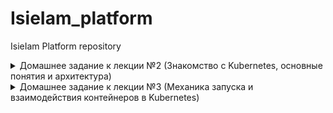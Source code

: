 # IsieIam_platform
IsieIam Platform repository

<details>
<summary>Домашнее задание к лекции №2 (Знакомство с Kubernetes, основные понятия и архитектура)
</summary>

### Предзадание:
 - создана ветка kubernetes-prepare, в ней:
 - добавлен .travis.yml
 - добавлен шаблон для описания PR
 - добавлен .github/auto_assign.yml
 - создан PR к ветке main

### Задание:
 - установлен minikube (sudo -E minikube start --driver=none)
 - minikube ssh для выбранного способа старта не работает, т.к. vm как таковой нет, в вышестоящем запуске миникуб запускается в docker
 - установлен k8s dashboard и k9s

```
Для получения token для dashboard использовать:
kubectl get secrets -n kubernetes-dashboard
kubectl describe secret kubernetes-dashboard-token-**** -n kubernetes-dashboard
```

 - Проверено удаление системных подов: выжили не все - storage-provisioner сгинул навсегда.

```
coredns-f9fd979d6-48jsj - контролируется replica-set
kube-proxy-c4zf9 - контролируется DaemonSet/kube-proxy
Остальные поды контролируются - Node/isie-virtualbox, они являются static pods и контролируются kubelet, доп инфо тут:
  https://kubernetes.io/docs/tasks/configure-pod-container/static-pod/
их yml хранятся в /etc/kubernetes/manifest/
```

 - Создан dockerfile для запуска nginx, в него помещен измененный дефолтный конфиг и простой homework.html для тестов.
 - В dockerfile добавлены команды для запуска nginx от пользователя с uid 1001, самого nginx на 8000 порту и root каталогом /app
 - Собран и запушен в hub.docker.com образ.

```
для сборки и пуша использовать:
sudo docker build -t isieiam/nginx-test:1.0 .
sudo docker push isieiam/nginx-test:1.0
```

 - Написан web-pod.yaml и применен в миникуб

```
для установки пода из файла:
kubectl apply -f web-pod.yaml
для получения yaml пода:
kubectl get pod web -o yaml
альтернативно - вывод описания пода
kubectl describe pod web
```

 - Добавлен к под-у web init контейнер, который скачивает статику с https://tinyurl.com/otus-k8s-intro и которое через volume попадает к nginx в его рутовую директорию.

```
для проверки и проброса порта наружу:
kubectl port-forward --address 0.0.0.0 pod/web 8000:8000
```

 - Hipster-shop - склонирован репо, собран и запушен в hub.docker.com frontend

```
для сборки и пуша фронта:
sudo docker build -t isieiam/hipster-front:1.0 .
sudo docker push isieiam/hipster-front:1.0
генерация манифестов средствами kubectl:
kubectl run frontend --image isieiam/hipster-front:1.0 --restart=Never --dry-run=true -o yaml > frontend-pod.yaml
```

### Задание со *:

> Выясните причину, по которой pod frontend находится в статусе Error

Причина в том что он не может найти переменные окружения:

```
panic: environment variable "PRODUCT_CATALOG_SERVICE_ADDR" not set
```

> Создайте новый манифест frontend-pod-healthy.yaml...В результате, после применения исправленного манифеста pod frontend должен находиться в статусе Running...Поместите исправленный манифест frontend-pod-healthy.yaml в директорию kubernetes-intro

Добавлены переменные окружения из https://github.com/GoogleCloudPlatform/microservices-demo/blob/master/kubernetes-manifests/frontend.yaml. 
Создан frontend-pod-healthy.yaml - в результате под запускается - все ок.

</details>

<details>
<summary>Домашнее задание к лекции №3 (Механика запуска и взаимодействия контейнеров в Kubernetes)
</summary>

### Задание:
- Развернут кластер через kind
- Проверено создание на практике replica-set
- Проверена на практике работа с deployment
- Проверено на практике использование probes
- Развернут node-exporter через daemonset на всех нодах кластера, включая master

> Руководствуясь материалами лекции опишите произошедшую ситуацию, почему обновление ReplicaSet не повлекло обновление запущенных pod? 

ответ из лекции: потому что ReplicationController "НЕ проверяет соответствие запущенных Podов шаблону"

- Вспомогательные команды:

```
- получить поды по метке:
kubectl get pods -l app=frontend
- получить реплики:
kubectl get rs
- масштабирование реплики
kubectl scale replicaset frontend --replicas=3
- отследить развертывание реплики по метке:
kubectl apply -f frontend-replicaset.yaml | kubectl get pods -l app=frontend -w
- откат deployment-a:
kubectl rollout undo deployment paymentservice --to-revision=1 | kubectl get rs -l app=paymentservice -w
```

### Задание со * №1:

> С использованием параметров maxSurge и maxUnavailable самостоятельно реализуйте два следующих сценария развертывания:

```
Аналог blue-green:
1. Развертывание трех новых pod
2. Удаление трех старых pod
Reverse Rolling Update:
1. Удаление одного старого pod
2. Создание одного нового pod
```

Созданы:
- paymentservice-deployment-bg.yaml
- paymentservice-deployment-reverse.yaml

### Задание со * №2:

> Найдите в интернете или напишите самостоятельно манифест node-exporter-daemonset.yaml для развертывания DaemonSet с Node Exporter

- в инете найдено здесь https://github.com/shevyf/prom_on_k8s_howto/blob/master/node-exporter-daemonset.yml
- актуализировано под текущую версию api и убраны некоторые навороты - см node-exporter-daemonset.yaml
- метрики собираются

### Задание со **:

>Найдите способ модернизировать свой DaemonSet таким образом, чтобы Node Exporter был развернут как на master, так и на worker нодах (конфигурацию самих нод изменять нельзя)

Пример можно найти в мануале: https://kubernetes.io/docs/concepts/workloads/controllers/daemonset/

```
tolerations: # this toleration is to have the daemonset runnable on master nodes remove it if your masters can't run pods
  - key: node-role.kubernetes.io/master
    effect: NoSchedule
```

Параметр добавлен в node-exporter-daemonset.yaml

</details>
